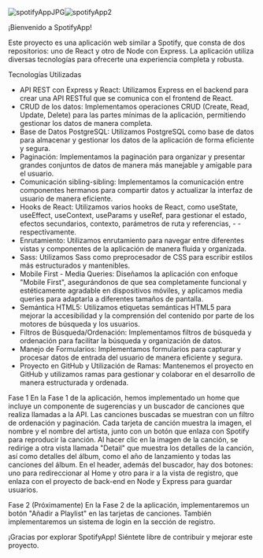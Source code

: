 
![spotifyAppJPG](https://github.com/Vegas-in/spotifyApp_react/assets/158770667/682fb22f-11ac-4316-854a-992953437fe8)![spotifyApp2](https://github.com/Vegas-in/spotifyApp_react/assets/158770667/91d7be46-80f9-4da6-9ca6-bc2faac8b0e3)


¡Bienvenido a SpotifyApp!

Este proyecto es una aplicación web similar a Spotify, que consta de dos repositorios: uno de React y otro de Node con Express. La aplicación utiliza diversas tecnologías para ofrecerte una experiencia completa y robusta.

Tecnologías Utilizadas
- API REST con Express y React: Utilizamos Express en el backend para crear una API RESTful que se comunica con el frontend de React.
- CRUD de los datos: Implementamos operaciones CRUD (Create, Read, Update, Delete) para las partes mínimas de la aplicación, permitiendo gestionar los datos de manera completa.
- Base de Datos PostgreSQL: Utilizamos PostgreSQL como base de datos para almacenar y gestionar los datos de la aplicación de forma eficiente y segura.
- Paginación: Implementamos la paginación para organizar y presentar grandes conjuntos de datos de manera más manejable y amigable para el usuario.
- Comunicación sibling-sibling: Implementamos la comunicación entre componentes hermanos para compartir datos y actualizar la interfaz de usuario de manera eficiente.
- Hooks de React: Utilizamos varios hooks de React, como useState, useEffect, useContext, useParams y useRef, para gestionar el estado, efectos secundarios, contexto, parámetros de ruta y referencias, - - 
  respectivamente.
- Enrutamiento: Utilizamos enrutamiento para navegar entre diferentes vistas y componentes de la aplicación de manera fluida y organizada.
- Sass: Utilizamos Sass como preprocesador de CSS para escribir estilos más estructurados y mantenibles.
- Mobile First - Media Queries: Diseñamos la aplicación con enfoque "Mobile First", asegurándonos de que sea completamente funcional y estéticamente agradable en dispositivos móviles, y aplicamos media queries 
  para adaptarla a diferentes tamaños de pantalla.
- Semántica HTML5: Utilizamos etiquetas semánticas HTML5 para mejorar la accesibilidad y la comprensión del contenido por parte de los motores de búsqueda y los usuarios.
- Filtros de Búsqueda/Ordenación: Implementamos filtros de búsqueda y ordenación para facilitar la búsqueda y organización de datos.
- Manejo de Formularios: Implementamos formularios para capturar y procesar datos de entrada del usuario de manera eficiente y segura.
- Proyecto en GitHub y Utilización de Ramas: Mantenemos el proyecto en GitHub y utilizamos ramas para gestionar y colaborar en el desarrollo de manera estructurada y ordenada.

Fase 1
En la Fase 1 de la aplicación, hemos implementado un home que incluye un componente de sugerencias y un buscador de canciones que realiza llamadas a la API. Las canciones buscadas se muestran con un filtro de ordenación y paginación. Cada tarjeta de canción muestra la imagen, el nombre y el nombre del artista, junto con un botón que enlaza con Spotify para reproducir la canción. Al hacer clic en la imagen de la canción, se redirige a otra vista llamada "Detail" que muestra los detalles de la canción, así como detalles del álbum, como el año de lanzamiento y todas las canciones del álbum.
En el header, además del buscador, hay dos botones: uno para redireccionar al Home y otro para ir a la vista de registro, que enlaza con el proyecto de back-end en Node y Express para guardar usuarios.

Fase 2 (Próximamente)
En la Fase 2 de la aplicación, implementaremos un botón "Añadir a Playlist" en las tarjetas de canciones. También implementaremos un sistema de login en la sección de registro.

¡Gracias por explorar SpotifyApp! Siéntete libre de contribuir y mejorar este proyecto.
